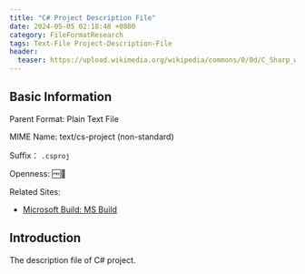 ```yaml
---
title: "C# Project Description File"
date: 2024-05-05 02:18:48 +0800
category: FileFormatResearch
tags: Text-File Project-Description-File
header:
  teaser: https://upload.wikimedia.org/wikipedia/commons/0/0d/C_Sharp_wordmark.svg
---
```


## Basic Information

Parent Format: Plain Text File

MIME Name: text/cs-project (non-standard)

Suffix： `.csproj`

Openness: 🆓📖

Related Sites:

* [Microsoft Build: MS Build](https://learn.microsoft.com/en-us/visualstudio/msbuild/msbuild?view=vs-2022)

## Introduction

The description file of C# project.

